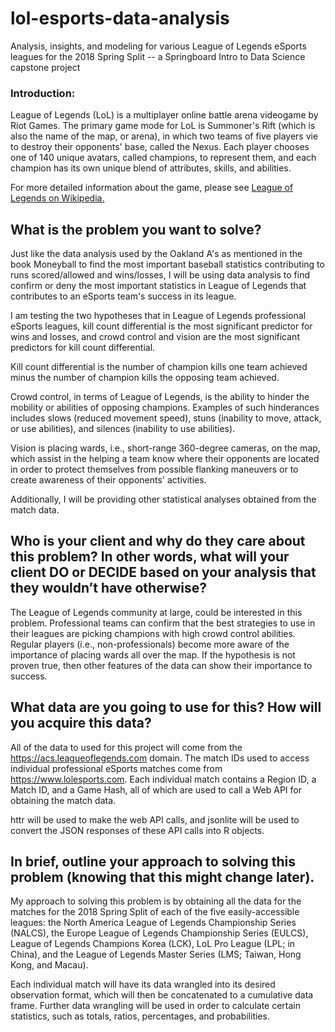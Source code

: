 # lol-esports-data-analysis
Analysis, insights, and modeling for various League of Legends eSports leagues for the 2018 Spring Split -- a Springboard Intro to Data Science capstone project

### Introduction:
League of Legends (LoL) is a multiplayer online battle arena videogame by Riot Games.  The primary game mode for LoL is Summoner's Rift (which is also the name of the map, or arena), in which two teams of five players vie to destroy their opponents' base, called the Nexus.  Each player chooses one of 140 unique avatars, called champions, to represent them, and each champion has its own unique blend of attributes, skills, and abilities.

For more detailed information about the game, please see <a href="https://en.wikipedia.org/wiki/League_of_Legends#Gameplay" target="_blank">League of Legends on Wikipedia.</a>


## What is the problem you want to solve?

Just like the data analysis used by the Oakland A's as mentioned in the book Moneyball to find the most important baseball statistics contributing to runs scored/allowed and wins/losses, I will be using data analysis to find confirm or deny the most important statistics in League of Legends that contributes to an eSports team's success in its league.

I am testing the two hypotheses that in League of Legends professional eSports leagues, kill count differential is the most significant predictor for wins and losses, and crowd control and vision are the most significant predictors for kill count differential.

Kill count differential is the number of champion kills one team achieved minus the number of champion kills the opposing team achieved.  

Crowd control, in terms of League of Legends, is the ability to hinder the mobility or abilities of opposing champions.  Examples of such hinderances includes slows (reduced movement speed), stuns (inability to move, attack, or use abilities), and silences (inability to use abilities).

Vision is placing wards, i.e., short-range 360-degree cameras, on the map, which assist in the helping a team know where their opponents are located in order to protect themselves from possible flanking maneuvers or to create awareness of their opponents' activities.

Additionally, I will be providing other statistical analyses obtained from the match data.

## Who is your client and why do they care about this problem? In other words, what will your client DO or DECIDE based on your analysis that they wouldn’t have otherwise?

The League of Legends community at large, could be interested in this problem.  Professional teams can confirm that the best strategies to use in their leagues are picking champions with high crowd control abilities.  Regular players (i.e., non-professionals) become more aware of the importance of placing wards all over the map.  If the hypothesis is not proven true, then other features of the data can show their importance to success.


## What data are you going to use for this? How will you acquire this data?

All of the data to used for this project will come from the <a href="https://acs.leagueoflegends.com">https://acs.leagueoflegends.com</a> domain.  The match IDs used to access individual professional eSports matches come from <a href="https://www.lolesports.com">https://www.lolesports.com</a>.  Each individual match contains a Region ID, a Match ID, and a Game Hash, all of which are used to call a Web API for obtaining the match data.

httr will be used to make the web API calls, and jsonlite will be used to convert the JSON responses of these API calls into R objects.


## In brief, outline your approach to solving this problem (knowing that this might change later).

My approach to solving this problem is by obtaining all the data for the matches for the 2018 Spring Split of each of the five easily-accessible leagues: the North America League of Legends Championship Series (NALCS), the Europe League of Legends Championship Series (EULCS), League of Legends Champions Korea (LCK), LoL Pro League (LPL; in China), and the League of Legends Master Series (LMS; Taiwan, Hong Kong, and Macau).

Each individual match will have its data wrangled into its desired observation format, which will then be concatenated to a cumulative data frame.  Further data wrangling will be used in order to calculate certain statistics, such as totals, ratios, percentages, and probabilities.